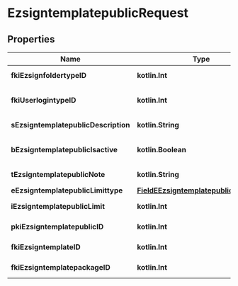 
# EzsigntemplatepublicRequest

## Properties
| Name | Type | Description | Notes |
| ------------ | ------------- | ------------- | ------------- |
| **fkiEzsignfoldertypeID** | **kotlin.Int** | The unique ID of the Ezsignfoldertype. |  |
| **fkiUserlogintypeID** | **kotlin.Int** | The unique ID of the Userlogintype  Valid values:  |Value|Description|Detail| |-|-|-| |1|**Email Only**|The Ezsignsigner will receive a secure link by email| |2|**Email and phone or SMS**|The Ezsignsigner will receive a secure link by email and will need to authenticate using SMS or Phone call. **Additional fee applies**| |3|**Email and secret question**|The Ezsignsigner will receive a secure link by email and will need to authenticate using a predefined question and answer| |4|**In person only**|The Ezsignsigner will only be able to sign \&quot;In-Person\&quot; and there won&#39;t be any authentication. No email will be sent for invitation to sign. Make sure you evaluate the risk of signature denial and at minimum, we recommend you use a handwritten signature type| |5|**In person with phone or SMS**|The Ezsignsigner will only be able to sign \&quot;In-Person\&quot; and will need to authenticate using SMS or Phone call. No email will be sent for invitation to sign. **Additional fee applies**| |6|**Embedded**|The Ezsignsigner will only be able to sign in the embedded solution. No email will be sent for invitation to sign. **Additional fee applies**|   |7|**Embedded with phone or SMS**|The Ezsignsigner will only be able to sign in the embedded solution and will need to authenticate using SMS or Phone call. No email will be sent for invitation to sign. **Additional fee applies**|   |8|**No validation**|The Ezsignsigner will not receive an email and won&#39;t have to validate his connection using 2 factor. **Additional fee applies**|      |9|**Sms only**|The Ezsignsigner will not receive an email but will will need to authenticate using SMS. **Additional fee applies**|      |  |
| **sEzsigntemplatepublicDescription** | **kotlin.String** | The description of the Ezsigntemplatepublic |  |
| **bEzsigntemplatepublicIsactive** | **kotlin.Boolean** | Whether the ezsigntemplatepublic is active or not |  |
| **tEzsigntemplatepublicNote** | **kotlin.String** | The note of the Ezsigntemplatepublic |  |
| **eEzsigntemplatepublicLimittype** | [**FieldEEzsigntemplatepublicLimittype**](FieldEEzsigntemplatepublicLimittype.md) |  |  |
| **iEzsigntemplatepublicLimit** | **kotlin.Int** | The limit of the Ezsigntemplatepublic |  |
| **pkiEzsigntemplatepublicID** | **kotlin.Int** | The unique ID of the Ezsigntemplatepublic |  [optional] |
| **fkiEzsigntemplateID** | **kotlin.Int** | The unique ID of the Ezsigntemplate |  [optional] |
| **fkiEzsigntemplatepackageID** | **kotlin.Int** | The unique ID of the Ezsigntemplatepackage |  [optional] |



